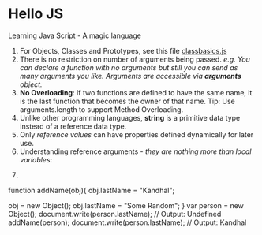 Hello JS
=======

Learning Java Script - A magic language

1. For Objects, Classes and Prototypes, see this file [classbasics.js](js/classbasics.js)
2. There is no restriction on number of arguments being passed. _e.g. You can declare a function with no arguments but still you can send as many arguments you like. Arguments are accessible via **arguments** object._
3. **No Overloading**: If two functions are defined to have the same name, it is the last function that becomes the owner of that name. Tip: Use arguments.length to support Method Overloading.
4. Unlike other programming languages, **string** is a primitive data type instead of a reference data type. 
5. Only _reference values_ can have properties defined dynamically for later use.
6. Understanding reference arguments - _they are nothing more than local variables_: 
7. ```javascript  
function addName(obj){
  obj.lastName = "Kandhal";
  
  obj = new Object();
  obj.lastName = "Some Random";
}
var person = new Object();
document.write(person.lastName);    // Output: Undefined
addName(person);
document.write(person.lastName);   // Output: Kandhal
